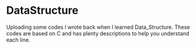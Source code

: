 # DataStructure
Uploading some codes I wrote back when I learned Data_Structure. These codes are based on C and has plenty descriptions to help you understand each line.
